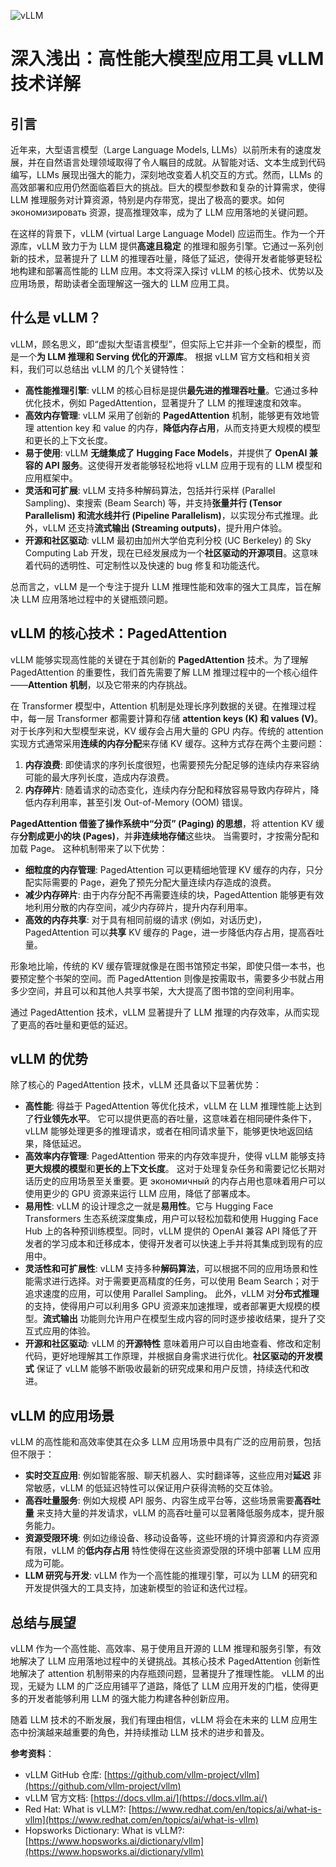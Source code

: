 ![vLLM](BigModel/vLLM/vLLM.png)
# 深入浅出：高性能大模型应用工具 vLLM 技术详解

## 引言

近年来，大型语言模型（Large Language Models, LLMs）以前所未有的速度发展，并在自然语言处理领域取得了令人瞩目的成就。从智能对话、文本生成到代码编写，LLMs 展现出强大的能力，深刻地改变着人机交互的方式。然而，LLMs 的高效部署和应用仍然面临着巨大的挑战。巨大的模型参数和复杂的计算需求，使得 LLM 推理服务对计算资源，特别是内存带宽，提出了极高的要求。如何 экономизировать 资源，提高推理效率，成为了 LLM 应用落地的关键问题。

在这样的背景下，vLLM (virtual Large Language Model) 应运而生。作为一个开源库，vLLM 致力于为 LLM 提供**高速且稳定** 的推理和服务引擎。它通过一系列创新的技术，显著提升了 LLM 的推理吞吐量，降低了延迟，使得开发者能够更轻松地构建和部署高性能的 LLM 应用。本文将深入探讨 vLLM 的核心技术、优势以及应用场景，帮助读者全面理解这一强大的 LLM 应用工具。

## 什么是 vLLM？

vLLM，顾名思义，即“虚拟大型语言模型”，但实际上它并非一个全新的模型，而是一个**为 LLM 推理和 Serving 优化的开源库**。  根据 vLLM 官方文档和相关资料，我们可以总结出 vLLM 的几个关键特性：

- **高性能推理引擎**: vLLM 的核心目标是提供**最先进的推理吞吐量**。它通过多种优化技术，例如 PagedAttention，显著提升了 LLM 的推理速度和效率。
- **高效内存管理**:  vLLM 采用了创新的 **PagedAttention** 机制，能够更有效地管理 attention key 和 value 的内存，**降低内存占用**，从而支持更大规模的模型和更长的上下文长度。
- **易于使用**: vLLM  **无缝集成了 Hugging Face Models**，并提供了 **OpenAI 兼容的 API 服务**。这使得开发者能够轻松地将 vLLM 应用于现有的 LLM 模型和应用框架中。
- **灵活和可扩展**: vLLM 支持多种解码算法，包括并行采样 (Parallel Sampling)、束搜索 (Beam Search) 等，并支持**张量并行 (Tensor Parallelism) 和流水线并行 (Pipeline Parallelism)**，以实现分布式推理。此外，vLLM 还支持**流式输出 (Streaming outputs)**，提升用户体验。
- **开源和社区驱动**:  vLLM  最初由加州大学伯克利分校 (UC Berkeley) 的 Sky Computing Lab 开发，现在已经发展成为一个**社区驱动的开源项目**。这意味着代码的透明性、可定制性以及快速的 bug 修复和功能迭代。

总而言之，vLLM  是一个专注于提升 LLM 推理性能和效率的强大工具库，旨在解决 LLM 应用落地过程中的关键瓶颈问题。

## vLLM 的核心技术：PagedAttention

vLLM  能够实现高性能的关键在于其创新的 **PagedAttention** 技术。为了理解 PagedAttention 的重要性，我们首先需要了解 LLM 推理过程中的一个核心组件——**Attention 机制**，以及它带来的内存挑战。

在 Transformer 模型中，Attention 机制是处理长序列数据的关键。在推理过程中，每一层 Transformer  都需要计算和存储  **attention keys (K) 和 values (V)**。 对于长序列和大型模型来说，KV 缓存会占用大量的 GPU 内存。传统的 attention 实现方式通常采用**连续的内存分配**来存储 KV 缓存。这种方式存在两个主要问题：

1. **内存浪费**:  即使请求的序列长度很短，也需要预先分配足够的连续内存来容纳可能的最大序列长度，造成内存浪费。
2. **内存碎片**:  随着请求的动态变化，连续内存分配和释放容易导致内存碎片，降低内存利用率，甚至引发 Out-of-Memory (OOM) 错误。

**PagedAttention  借鉴了操作系统中“分页” (Paging) 的思想**，将 attention KV 缓存**分割成更小的块 (Pages)**，并**非连续地存储**这些块。  当需要时，才按需分配和加载 Page。 这种机制带来了以下优势：

- **细粒度的内存管理**:  PagedAttention  可以更精细地管理 KV 缓存的内存，只分配实际需要的 Page，避免了预先分配大量连续内存造成的浪费。
- **减少内存碎片**:  由于内存分配不再需要连续的块，PagedAttention  能够更有效地利用分散的内存空间，减少内存碎片，提升内存利用率。
- **高效的内存共享**:  对于具有相同前缀的请求 (例如，对话历史)，PagedAttention  可以**共享**  KV 缓存的 Page，进一步降低内存占用，提高吞吐量。

形象地比喻，传统的 KV 缓存管理就像是在图书馆预定书架，即使只借一本书，也要预定整个书架的空间。而 PagedAttention  则像是按需取书，需要多少书就占用多少空间，并且可以和其他人共享书架，大大提高了图书馆的空间利用率。

通过 PagedAttention  技术，vLLM  显著提升了 LLM 推理的内存效率，从而实现了更高的吞吐量和更低的延迟。

## vLLM 的优势

除了核心的 PagedAttention  技术，vLLM  还具备以下显著优势：

- **高性能**:  得益于 PagedAttention  等优化技术，vLLM  在 LLM 推理性能上达到了**行业领先水平**。 它可以提供更高的吞吐量，这意味着在相同硬件条件下，vLLM  能够处理更多的推理请求，或者在相同请求量下，能够更快地返回结果，降低延迟。
- **高效率内存管理**:  PagedAttention  带来的内存效率提升，使得 vLLM  能够支持**更大规模的模型**和**更长的上下文长度**。 这对于处理复杂任务和需要记忆长期对话历史的应用场景至关重要。更 экономичный 的内存占用也意味着用户可以使用更少的 GPU 资源来运行 LLM 应用，降低了部署成本。
- **易用性**:  vLLM  的设计理念之一就是**易用性**。它与 Hugging Face Transformers  生态系统深度集成，用户可以轻松加载和使用 Hugging Face Hub 上的各种预训练模型。同时，vLLM  提供的 OpenAI 兼容 API  降低了开发者的学习成本和迁移成本，使得开发者可以快速上手并将其集成到现有的应用中。
- **灵活性和可扩展性**:  vLLM  支持多种**解码算法**，可以根据不同的应用场景和性能需求进行选择。对于需要更高精度的任务，可以使用 Beam Search；对于追求速度的应用，可以使用 Parallel Sampling。  此外，vLLM  对**分布式推理**的支持，使得用户可以利用多 GPU 资源来加速推理，或者部署更大规模的模型。**流式输出**  功能则允许用户在模型生成内容的同时逐步接收结果，提升了交互式应用的体验。
- **开源和社区驱动**:  vLLM  的**开源特性** 意味着用户可以自由地查看、修改和定制代码，更好地理解其工作原理，并根据自身需求进行优化。**社区驱动的开发模式**  保证了 vLLM  能够不断吸收最新的研究成果和用户反馈，持续迭代和改进。

## vLLM 的应用场景

vLLM  的高性能和高效率使其在众多 LLM 应用场景中具有广泛的应用前景，包括但不限于：

- **实时交互应用**:  例如智能客服、聊天机器人、实时翻译等，这些应用对**延迟**  非常敏感，vLLM  的低延迟特性可以保证用户获得流畅的交互体验。
- **高吞吐量服务**:  例如大规模 API 服务、内容生成平台等，这些场景需要**高吞吐量**  来支持大量的并发请求，vLLM  的高吞吐量可以显著降低服务成本，提升服务能力。
- **资源受限环境**:  例如边缘设备、移动设备等，这些环境的计算资源和内存资源有限，vLLM  的**低内存占用**  特性使得在这些资源受限的环境中部署 LLM 应用成为可能。
- **LLM  研究与开发**:  vLLM  作为一个高性能的推理引擎，可以为 LLM  的研究和开发提供强大的工具支持，加速新模型的验证和迭代过程。

## 总结与展望

vLLM  作为一个高性能、高效率、易于使用且开源的 LLM 推理和服务引擎，有效地解决了 LLM 应用落地过程中的关键挑战。其核心技术 PagedAttention  创新性地解决了 attention  机制带来的内存瓶颈问题，显著提升了推理性能。 vLLM  的出现，无疑为 LLM  的广泛应用铺平了道路，降低了 LLM  应用开发的门槛，使得更多的开发者能够利用 LLM  的强大能力构建各种创新应用。

随着 LLM  技术的不断发展，我们有理由相信，vLLM  将会在未来的 LLM  应用生态中扮演越来越重要的角色，并持续推动 LLM  技术的进步和普及。

**参考资料**：

- vLLM GitHub 仓库: [https://github.com/vllm-project/vllm](https://github.com/vllm-project/vllm)
- vLLM 官方文档: [https://docs.vllm.ai/](https://docs.vllm.ai/)
- Red Hat: What is vLLM?: [https://www.redhat.com/en/topics/ai/what-is-vllm](https://www.redhat.com/en/topics/ai/what-is-vllm)
- Hopsworks Dictionary: What is vLLM?: [https://www.hopsworks.ai/dictionary/vllm](https://www.hopsworks.ai/dictionary/vllm)
